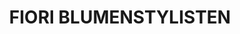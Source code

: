 ---
title: "FIORI BLUMENSTYLISTEN"
url: /duesseldorf/fiori-blumenstylisten-schadowstrasse/
shop: Blumen
---